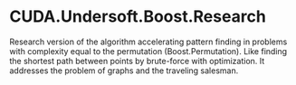 # CUDA.Undersoft.Boost.Research
Research version of the algorithm accelerating pattern finding in problems with complexity equal to the permutation (Boost.Permutation). Like finding the shortest path between points by brute-force with optimization. It addresses the problem of graphs and the traveling salesman.
